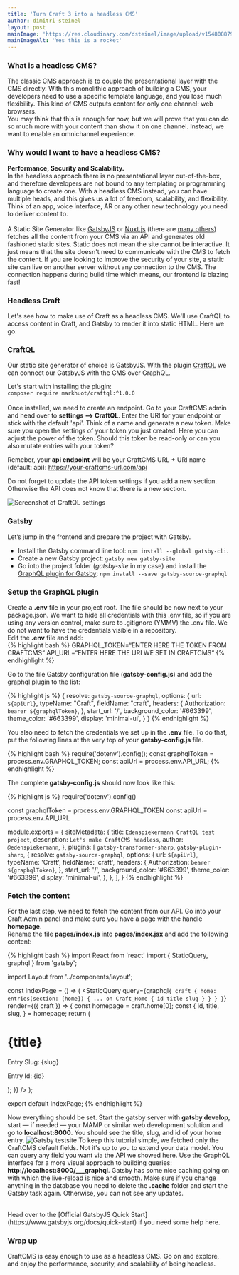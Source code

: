 ```yaml
---
title: 'Turn Craft 3 into a headless CMS'
author: dimitri-steinel
layout: post
mainImage: 'https://res.cloudinary.com/dsteinel/image/upload/v1548088797/Espi/blog/transform-craftcms-into-a-headless-cms.png'
mainImageAlt: 'Yes this is a rocket'
---
```


### What is a headless CMS?

The classic CMS approach is to couple the presentational layer with the CMS directly. With this monolithic approach of building a CMS, your developers need to use a specific template language, and you lose much flexibility. This kind of CMS outputs content for only one channel: web browsers.
<br />
You may think that this is enough for now, but we will prove that you can do so much more with your content than show it on one channel. Instead, we want to enable an omnichannel experience.

### Why would I want to have a headless CMS?

**Performance, Security and Scalability.**
<br />
In the headless approach there is no presentational layer out-of-the-box, and therefore developers are not bound to any templating or programming language to create one. With a headless CMS instead, you can have multiple heads, and this gives us a lot of freedom, scalability, and flexibility. Think of an app, voice interface, AR or any other new technology you need to deliver content to.
<br />
<br />
A Static Site Generator like [GatsbyJS](https://www.gatsbyjs.org/) or [Nuxt.js](https://nuxtjs.org/) (there are [many others](https://www.staticgen.com/)) fetches all the content from your CMS via an API and generates old fashioned static sites. Static does not mean the site cannot be interactive. It just means that the site doesn't need to communicate with the CMS to fetch the content. If you are looking to improve the security of your site, a static site can live on another server without any connection to the CMS. The connection happens during build time which means, our frontend is blazing fast!

### Headless Craft

Let's see how to make use of Craft as a headless CMS. We'll use CraftQL to access content in Craft, and Gatsby to render it into static HTML. Here we go.

### CraftQL

Our static site generator of choice is GatsbyJS. With the plugin [CraftQL](https://github.com/markhuot/craftql) we can connect our GatsbyJS with the CMS over GraphQL.

Let's start with installing the plugin:
<br />
`composer require markhuot/craftql:^1.0.0`
<br />
<br />
Once installed, we need to create an endpoint. Go to your CraftCMS admin and head over to **settings —> CraftQL**.
Enter the URI for your endpoint or stíck with the default 'api'. Think of a name and generate a new token.
Make sure you open the settings of your token you just created. Here you can adjust the power of the token. Should this token be read-only or can you also mutate entries with your token?

Remeber, your **api endpoint** will be your CraftCMS URL + URI name (default: api): https://your-craftcms-url.com/api

Do not forget to update the API token settings if you add a new section. Otherwise the API does not know that there is a new section.

![Screenshot of CraftQL settings](https://res.cloudinary.com/dsteinel/image/upload/c_scale,w_1500/v1546602480/Espi/blog/craft%20to%20headless/espi-blog-craft-to-headless-craftql-settings.png)

### Gatsby

Let’s jump in the frontend and prepare the project with Gatsby.

- Install the Gatsby command line tool: `npm install --global gatsby-cli`.
- Create a new Gatsby project: `gatsby new gatsby-site`
- Go into the project folder (_gatsby-site_ in my case) and install the [GraphQL plugin for Gatsby](https://www.gatsbyjs.org/packages/gatsby-source-graphql/): `npm install --save gatsby-source-graphql`

### Setup the GraphQL plugin

Create a **.env** file in your project root. The file should be now next to your package.json. We want to hide all credentials with this .env file, so if you are using any version control, make sure to .gitignore (YMMV) the .env file. We do not want to have the credentials visible in a repository.
<br />
Edit the **.env** file and add:
<br />
{% highlight bash %}
GRAPHQL_TOKEN=“ENTER HERE THE TOKEN FROM CRAFTCMS“
API_URL=“ENTER HERE THE URI WE SET IN CRAFTCMS“
{% endhighlight %}

Go to the file Gatsby configuration file (**gatsby-config.js**) and add the graphql plugin to the list:

{% highlight js %}
{
  resolve: `gatsby-source-graphql`,
  options: {
    url: `${apiUrl}`,
    typeName: "Craft",
    fieldName: "craft",
    headers: {
      Authorization: `bearer ${graphqlToken}`,
    },
    start_url: '/',
    background_color: '#663399',
    theme_color: '#663399',
    display: 'minimal-ui',
  }
}
{% endhighlight %}

You also need to fetch the credentials we set up in the **.env** file. To do that, put the following lines at the very top of your **gatsby-config.js** file.

{% highlight bash %}
require('dotenv').config();
const graphqlToken = process.env.GRAPHQL_TOKEN;
const apiUrl = process.env.API_URL;
{% endhighlight %}

The complete **gatsby-config.js** should now look like this:

{% highlight js %}
require('dotenv').config()

const graphqlToken = process.env.GRAPHQL_TOKEN
const apiUrl = process.env.API_URL

module.exports = {
  siteMetadata: {
    title: `Edenspiekermann CraftQL test project`,
    description: `Let's make CraftCMS headless`,
    author: `@edenspiekermann`,
  },
  plugins: [
    `gatsby-transformer-sharp`,
    `gatsby-plugin-sharp`,
    {
      resolve: `gatsby-source-graphql`,
      options: {
        url: `${apiUrl}`,
        typeName: 'Craft',
        fieldName: 'craft',
        headers: {
          Authorization: `bearer ${graphqlToken}`,
        },
        start_url: '/',
        background_color: '#663399',
        theme_color: '#663399',
        display: 'minimal-ui',
      },
    },
  ],
}
{% endhighlight %}

### Fetch the content

For the last step, we need to fetch the content from our API. Go into your Craft Admin panel and make sure you have a page with the handle **homepage**.
<br />
Rename the file **pages/index.js** into **pages/index.jsx** and add the following content:

{% highlight bash %}
import React from 'react'
import { StaticQuery, graphql } from 'gatsby';

import Layout from '../components/layout';

const IndexPage = () => (
  <StaticQuery
    query={graphql`{ craft { home: entries(section: [home]) { ... on Craft_Home { id title slug } } } }`}
    render={({ craft }) => {
      const homepage = craft.home[0];
      const {
      id,
      title,
      slug,
      } = homepage;
        return (
          <Layout>
            <h1>{title}</h1>
            <p>Entry Slug: {slug}</p>
            <p>Entry Id: {id}</p>
          </Layout>
        );
      }}
  />
);

export default IndexPage;
{% endhighlight %}

Now everything should be set. Start the gatsby server with **gatsby develop**, start — if needed — your MAMP or similar web development solution and go to **localhost:8000**. You should see the title, slug, and id of your home entry.
![Gatsby testsite](https://res.cloudinary.com/dsteinel/image/upload/c_scale,w_1500/v1546603973/Espi/blog/craft%20to%20headless/espi-blog-craft-to-headless-testsite.png)
To keep this tutorial simple, we fetched only the CraftCMS default fields. Not it's up to you to extend your data model. You can query any field you want via the API we showed here. Use the GraphQL interface for a more visual approach to building queries: **http://localhost:8000/___graphql**. Gatsby has some nice caching going on with which the live-reload is nice and smooth. Make sure if you change anything in the database you need to delete the **.cache** folder and start the Gatsby task again. Otherwise, you can not see any updates.

<br />
Head over to the [Official GatsbyJS Quick Start](https://www.gatsbyjs.org/docs/quick-start) if you need some help here.

### Wrap up

CraftCMS is easy enough to use as a headless CMS. Go on and explore, and enjoy the performance, security, and scalability of being headless.
